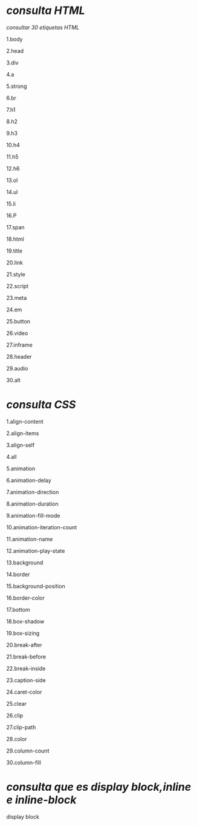 #  *consulta  HTML*
*consultar 30 etiquetas HTML*

1.body 

2.head 

3.div

4.a

5.strong

6.br

7.h1

8.h2

9.h3

10.h4

11.h5

12.h6

13.ol

14.ul

15.li

16.P

17.span

18.html

19.title

20.link

21.style

22.script

23.meta

24.em

25.button

26.video

27.inframe

28.header

29.audio

30.alt

# *consulta CSS*

1.align-content

2.align-items

3.align-self

4.all

5.animation

6.animation-delay

7.animation-direction

8.animation-duration

9.animation-fill-mode

10.animation-iteration-count

11.animation-name

12.animation-play-state

13.background

14.border

15.background-position

16.border-color

17.bottom

18.box-shadow

19.box-sizing

20.break-after

21.break-before

22.break-inside

23.caption-side

24.caret-color

25.clear

26.clip

27.clip-path

28.color

29.column-count

30.column-fill

# *consulta que es display block,inline e inline-block*

 display block
 
 

